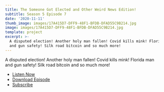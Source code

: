 ```yaml
---
title: The Someone Got Elected and Other Weird News Edition!
subtitle: Season 5 Episode 7
date: '2020-11-11'
thumb_image: images/17A415D7-DFF9-48F1-BFDB-DFAD55C9B214.jpg
image: images/17A415D7-DFF9-48F1-BFDB-DFAD55C9B214.jpg
template: project
excerpt: >-
  A disputed election! Another holy man fallen! Covid kills mink! Florida man
  and gun safety! Silk road bitcoin and so much more!
---
```


A disputed election! Another holy man fallen! Covid kills mink! Florida man and gun safety! Silk road bitcoin and so much more!

* [Listen Now](https://oembed.libsyn.com/embed?item_id=16777943)
* [Download Episode](https://traffic.libsyn.com/secure/ashinnshow/A_Shinn_Show_Season_5_7.mp3)
* [Subscribe](http://ashinnshow.com/rss)